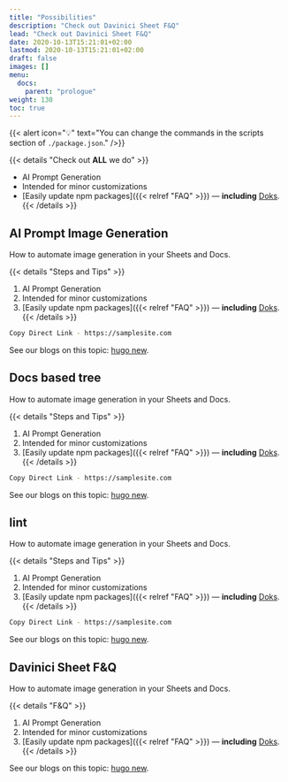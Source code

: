 ```yaml
---
title: "Possibilities"
description: "Check out Davinici Sheet F&Q"
lead: "Check out Davinici Sheet F&Q"
date: 2020-10-13T15:21:01+02:00
lastmod: 2020-10-13T15:21:01+02:00
draft: false
images: []
menu:
  docs:
    parent: "prologue"
weight: 130
toc: true
---
```


{{< alert icon="💡" text="You can change the commands in the scripts section of `./package.json`." />}}

{{< details "Check out <b>ALL</b> we do" >}}
- AI Prompt Generation
- Intended for minor customizations
- [Easily update npm packages]({{< relref "FAQ" >}}) — __including__ [Doks](https://www.npmjs.com/package/@hyas/doks).
{{< /details >}}

## AI Prompt Image Generation

How to automate image generation in your Sheets and Docs.

{{< details "Steps and Tips" >}}
1. AI Prompt Generation
2. Intended for minor customizations
3. [Easily update npm packages]({{< relref "FAQ" >}}) — __including__ [Doks](https://www.npmjs.com/package/@hyas/doks).
{{< /details >}}

```bash
Copy Direct Link - https://samplesite.com
```

See our blogs on this topic: [hugo new](https://gohugo.io/commands/hugo_new/).

## Docs based tree

How to automate image generation in your Sheets and Docs.

{{< details "Steps and Tips" >}}
1. AI Prompt Generation
2. Intended for minor customizations
3. [Easily update npm packages]({{< relref "FAQ" >}}) — __including__ [Doks](https://www.npmjs.com/package/@hyas/doks).
{{< /details >}}

```bash
Copy Direct Link - https://samplesite.com
```

See our blogs on this topic: [hugo new](https://gohugo.io/commands/hugo_new/).

## lint

How to automate image generation in your Sheets and Docs.

{{< details "Steps and Tips" >}}
1. AI Prompt Generation
2. Intended for minor customizations
3. [Easily update npm packages]({{< relref "FAQ" >}}) — __including__ [Doks](https://www.npmjs.com/package/@hyas/doks).
{{< /details >}}

```bash
Copy Direct Link - https://samplesite.com
```

See our blogs on this topic: [hugo new](https://gohugo.io/commands/hugo_new/).

## Davinici Sheet F&Q

How to automate image generation in your Sheets and Docs.

{{< details "F&Q" >}}
1. AI Prompt Generation
2. Intended for minor customizations
3. [Easily update npm packages]({{< relref "FAQ" >}}) — __including__ [Doks](https://www.npmjs.com/package/@hyas/doks).
{{< /details >}}

See our blogs on this topic: [hugo new](https://gohugo.io/commands/hugo_new/).
